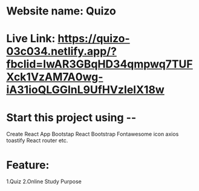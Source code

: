 # Website name: Quizo
# Live Link: https://quizo-03c034.netlify.app/?fbclid=IwAR3GBqHD34qmpwq7TUFXck1VzAM7A0wg-iA31ioQLGGInL9UfHVzIelX18w

# Start this project using -- 
Create React App
Bootstap
React Bootstrap
Fontawesome icon
axios
toastify 
React router
etc.

# Feature:
1.Quiz 
2.Online Study Purpose
